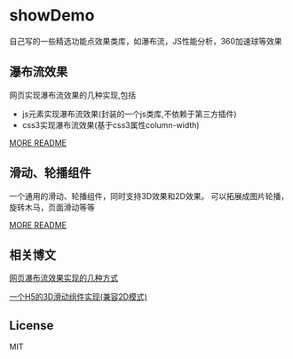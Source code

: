 # showDemo

自己写的一些精选功能点效果类库，如瀑布流，JS性能分析，360加速球等效果



## 瀑布流效果
网页实现瀑布流效果的几种实现,包括

* js元素实现瀑布流效果(封装的一个js类库,不依赖于第三方插件)
* css3实现瀑布流效果(基于css3属性column-width)

[MORE README](https://dailc.github.io/showDemo/html/waterfallflow/README.md)


## 滑动、轮播组件
一个通用的滑动、轮播组件，同时支持3D效果和2D效果。
可以拓展成图片轮播，旋转木马，页面滑动等等


[MORE README](https://dailc.github.io/showDemo/html/carrousel/README.md)

## 相关博文
[网页瀑布流效果实现的几种方式](https://dailc.github.io/2016/11/13/waterflowEffect.html)

[一个H5的3D滑动组件实现(兼容2D模式)](https://dailc.github.io/2016/12/13/carrouselEffect.html)

## License

MIT